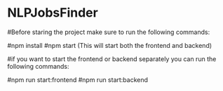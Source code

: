 # NLPJobsFinder


#Before staring the project make sure to run the following commands:

#npm install
#npm start (This will start both the frontend and backend)


#if you want to start the frontend or backend separately you can run the following commands:

#npm run start:frontend 
#npm run start:backend 



